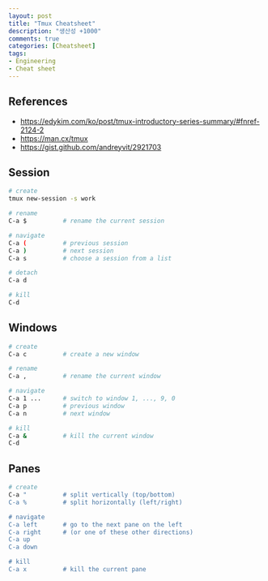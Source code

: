 ```yaml
---
layout: post
title: "Tmux Cheatsheet"
description: "생산성 +1000"
comments: true
categories: [Cheatsheet]
tags:
- Engineering
- Cheat sheet
---
```


## References

* https://edykim.com/ko/post/tmux-introductory-series-summary/#fnref-2124-2
* https://man.cx/tmux
* https://gist.github.com/andreyvit/2921703



## Session

```bash
# create
tmux new-session -s work

# rename
C-a $          # rename the current session

# navigate
C-a (          # previous session
C-a )          # next session
C-a s          # choose a session from a list

# detach
C-a d

# kill
C-d 
```



## Windows

```bash
# create
C-a c          # create a new window

# rename
C-a ,          # rename the current window

# navigate 
C-a 1 ...      # switch to window 1, ..., 9, 0
C-a p          # previous window
C-a n          # next window

# kill
C-a &          # kill the current window
C-d

```



## Panes

```bash
# create
C-a "          # split vertically (top/bottom)
C-a %          # split horizontally (left/right)

# navigate
C-a left       # go to the next pane on the left
C-a right      # (or one of these other directions)
C-a up
C-a down

# kill
C-a x          # kill the current pane
```

